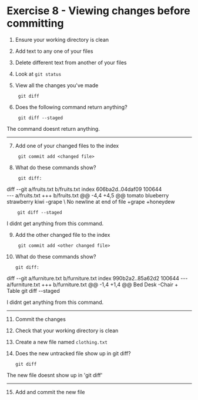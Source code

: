 # Exercise 8 - Viewing changes before committing

1. Ensure your working directory is clean

2. Add text to any one of your files

3. Delete different text from another of your files

4. Look at `git status`

5. View all the changes you've made

        git diff


6. Does the following command return anything?

        git diff --staged

The command doesnt return anything. 

________________________________________________________________
7. Add one of your changed files to the index

        git commit add <changed file>

8. What do these commands show?

        git diff:

diff --git a/fruits.txt b/fruits.txt
index 606ba2d..04daf09 100644       
--- a/fruits.txt
+++ b/fruits.txt
@@ -4,4 +4,5 @@ tomato
 blueberry
 strawberry
 kiwi
-grape
\ No newline at end of file
+grape
+honeydew

        git diff --staged

I didnt get anything from this command. 

9. Add the other changed file to the index

        git commit add <other changed file>

10. What do these commands show?

        git diff:

diff --git a/furniture.txt b/furniture.txt
index 990b2a2..85a62d2 100644
--- a/furniture.txt
+++ b/furniture.txt
@@ -1,4 +1,4 @@
 Bed
 Desk
-Chair
+
 Table
        git diff --staged

I didnt get anything from this command. 

_____________________________________________________________________

11. Commit the changes

12. Check that your working directory is clean

13. Create a new file named `clothing.txt`

14. Does the new untracked file show up in git diff?

        git diff

The new file doesnt show up in 'git diff'

_____________________________________________________________________

15. Add and commit the new file
